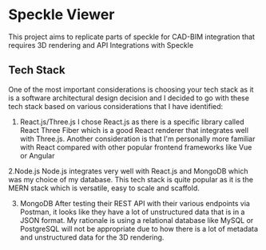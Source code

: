 # Speckle Viewer
This project aims to replicate parts of speckle for CAD-BIM integration that requires 3D rendering and API Integrations with Speckle

## Tech Stack
One of the most important considerations is choosing your tech stack as it is a software architectural design decision and I decided to go with these tech stack based on various considerations that I have identified:

1. React.js/Three.js
I chose React.js as there is a specific library called React Three Fiber which is a good React renderer that integrates well with Three.js. Another consideration is that I'm
personally more familiar with React compared with other popular frontend frameworks like Vue or Angular

2.Node.js 
Node.js integrates very well with React.js and MongoDB which was my choice of my database. This tech stack is quite popular as it is the MERN stack which is versatile, easy to scale 
and scaffold.

3. MongoDB
After testing their REST API with their various endpoints via Postman, it looks like they have a lot of unstructured data that is in a JSON format. My rationale is using a relational
database like MySQL or PostgreSQL will not be appropriate due to how there is a lot of metadata and unstructured data for the 3D rendering.
